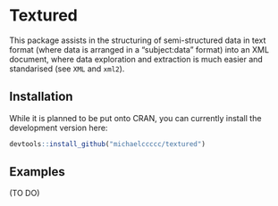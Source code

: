 
# Textured

This package assists in the structuring of semi-structured data in text
format (where data is arranged in a “subject:data” format) into an XML
document, where data exploration and extraction is much easier and
standarised (see `XML` and `xml2`).

## Installation

While it is planned to be put onto CRAN, you can currently install the
development version here:

``` r
devtools::install_github("michaelccccc/textured")
```

## Examples

(TO DO)
